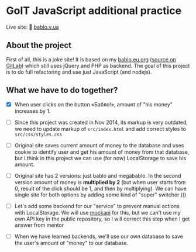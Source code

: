 # GoIT JavaScript additional practice

Live site: 🔗 [bablo.v.ua](https://bablo.v.ua)

## About the project

First of all, this is a joke site! It is based on my [bablo.eu.org](https://bablo.eu.org) ([source on GitLab](https://gitlab.com/reshet/bablo)) which still uses jQuery and PHP as backend. The goal of this project is to do full refactoring and use just JavaScript (and nodejs).


## What we have to do together?

* [x] When user clicks on the button «Бабло!», amount of "his money" increases by 1.

* [ ] Since this project was created in Nov 2014, its markup is very outdated, we need to update markup of `src/index.html` and add correct styles to `src/css/styles.css`

* [ ] Original site saves current amount of money to the database and uses cookie to identify user and get his amount of money from that database, but I think in this project we can use (for now) LocalStorage to save his amount.

* [ ] Original site has 2 versions: just bablo and megabablo. In the second version amount of money is **multiplied by 2** (but when user starts from 0, result of the click should be 1, and then by multiplying). We can have single site for both options by adding some kind of "super" switcher )))

* [ ] Let's add some backend for our "service" to prevent manual actions with LocalStorage. We will use [mockapi](https://mockapi.io) for this, but we can't use my own API key in the public repository, so I will correct this step when I get answer from mentor

* [ ] When we have learned backends, we'll use our own database to save the user's amount of "money" to our database.
